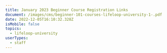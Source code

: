 ```yaml
---
title: January 2023 Beginner Course Registration Links
document: /images/cms/beginner-101-courses-lifeloop-university-1-.pdf
date: 2022-12-05T16:10:32.328Z
isMobile: false
topics:
  - lifeloop-university
userTypes:
  - staff
---
```

